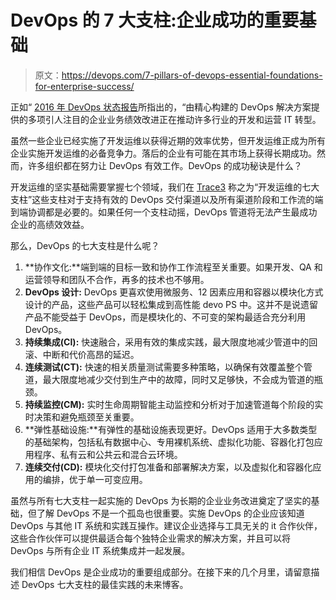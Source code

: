 # DevOps 的 7 大支柱:企业成功的重要基础

> 原文：<https://devops.com/7-pillars-of-devops-essential-foundations-for-enterprise-success/>

正如“ [2016 年 DevOps 状态报告](https://puppet.com/resources/white-paper/2016-state-of-devops-report)所指出的，“由精心构建的 DevOps 解决方案提供的多项引人注目的企业业务绩效改进正在推动许多行业的开发和运营 IT 转型。

虽然一些企业已经实施了开发运维以获得近期的效率优势，但开发运维正成为所有企业实施开发运维的必备竞争力。落后的企业有可能在其市场上获得长期成功。然而，许多组织都在努力让 DevOps 有效工作。DevOps 的成功秘诀是什么？

开发运维的坚实基础需要掌握七个领域，我们在 [Trace3](http://info.trace3.com/devops) 称之为“开发运维的七大支柱”这些支柱对于支持有效的 DevOps 交付渠道以及所有渠道阶段和工作流的端到端协调都是必要的。如果任何一个支柱动摇，DevOps 管道将无法产生最成功企业的高绩效效益。

那么，DevOps 的七大支柱是什么呢？

1.  **协作文化:**端到端的目标一致和协作工作流程至关重要。如果开发、QA 和运营领导和团队不合作，再多的技术也不够用。
2.  **DevOps 设计:** DevOps 更喜欢使用微服务、12 因素应用和容器以模块化方式设计的产品，这些产品可以轻松集成到高性能 devo PS 中。这并不是说遗留产品不能受益于 DevOps，而是模块化的、不可变的架构最适合充分利用 DevOps。
3.  **持续集成(CI):** 快速融合，采用有效的集成实践，最大限度地减少管道中的回滚、中断和代价高昂的延迟。
4.  **连续测试(CT):** 快速的相关质量测试需要多种策略，以确保有效覆盖整个管道，最大限度地减少交付到生产中的故障，同时又足够快，不会成为管道的瓶颈。
5.  **持续监控(CM):** 实时生命周期智能主动监控和分析对于加速管道每个阶段的实时决策和避免瓶颈至关重要。
6.  **弹性基础设施:**有弹性的基础设施表现更好。DevOps 适用于大多数类型的基础架构，包括私有数据中心、专用裸机系统、虚拟化功能、容器化打包应用程序、私有云和公共云和混合云环境。
7.  **连续交付(CD):** 模块化交付打包准备和部署解决方案，以及虚拟化和容器化应用的编排，优于单一可变应用。

虽然与所有七大支柱一起实施的 DevOps 为长期的企业业务改进奠定了坚实的基础，但了解 DevOps 不是一个孤岛也很重要。实施 DevOps 的企业应该知道 DevOps 与其他 IT 系统和实践互操作。建议企业选择与工具无关的 it 合作伙伴，这些合作伙伴可以提供最适合每个独特企业需求的解决方案，并且可以将 DevOps 与所有企业 IT 系统集成并一起发展。

我们相信 DevOps 是企业成功的重要组成部分。在接下来的几个月里，请留意描述 DevOps 七大支柱的最佳实践的未来博客。